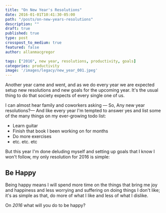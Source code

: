 ```yaml
---
title: "On New Year's Resolutions"
date: 2016-01-01T10:41:30-05:00
path: "/posts/on-new-years-resolutions"
description: ""
draft: true
published: true
type: post
crosspost_to_medium: true
featured: false
author: allanmacgregor

tags: ["2016", new year, resolutions, productivity, goals]
categories: productivity
image: '/images/legacy/new_year_001.jpeg'
---
```

Another year came and went, and as we do every year we are expected setup new resolutions and new goals for the upcoming year. It's the usual thing to do that society expects of every single one of us.

I can almost hear family and coworkers asking — So, Any new year resolutions?— And like every year I'm tempted to answer yes and list some of the many things on my ever-growing todo list:

- Learn guitar
- Finish that book I been working on for months
- Do more exercises
- etc. etc. etc

But this year I'm done deluding myself and setting up goals that I know I won't follow, my only resolution for 2016 is simple:

<h2><strong>Be Happy</strong></h2>

Being happy means I will spend more time on the things that bring me joy and happiness and less worrying and suffering on doing things I don't like; it's as simple as that, do more of what I like and less of what I dislike.

On *2016* what will you do to be happy?
